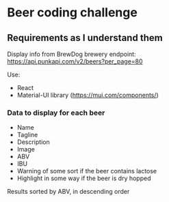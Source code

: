 # Beer coding challenge

## Requirements as I understand them

Display info from BrewDog brewery endpoint: https://api.punkapi.com/v2/beers?per_page=80

Use:

* React
* Material-UI library (https://mui.com/components/)

### Data to display for each beer

* Name
* Tagline
* Description
* Image
* ABV
* IBU
* Warning of some sort if the beer contains lactose
* Highlight in some way if the beer is dry hopped

Results sorted by ABV, in descending order

